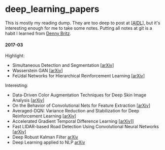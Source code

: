 # deep_learning_papers

This is mostly my reading dump. They are too deep to post at
[[AIDL](https://www.facebook.com/groups/DeepNetGroup/)], but it's
interesting enough for me to take some notes.  Putting all notes
at git is a habit I learned from [Denny Britz](https://github.com/dennybritz/deeplearning-papernotes). 

#### 2017-03
Highlight:
- Simultaneous Detection and Segmentation [[arXiv](https://biomedicalcomputervision.uniandes.edu.co/images/webpage/publications/hagm_eccv2014.pdf)]
- Wasserstein GAN [[arXiv](https://arxiv.org/abs/1701.07875)]
- FeUdal Networks for Hierarchical Reinforcement Learning [[arXiv](https://arxiv.org/pdf/1703.01161/)]

Interesting:
- Data-Driven Color Augmentation Techniques for Deep Skin Image Analysis [[arXiv](https://arxiv.org/abs/1703.03702)]
- On the Behavior of Convolutional Nets for Feature Extraction [[arXiv](https://arxiv.org/abs/1703.01127)]
- Averaged-DQN: Variance Reduction and Stabilization for Deep Reinforcement Learning [[arXiv](https://arxiv.org/abs/1611.01929)]
- Accelerated Gradient Temporal Difference Learning [[arXiv](https://arxiv.org/abs/1611.09328)]]
- Fast LIDAR-based Road Detection Using Convolutional Neural Networks [[arXiv](https://arxiv.org/abs/1703.03613)]
- Deep Robust Kalman Filter [arXiv](https://arxiv.org/abs/1703.02310)
- Deep Learning applied to NLP [arXiv](https://arxiv.org/pdf/1703.03091)

